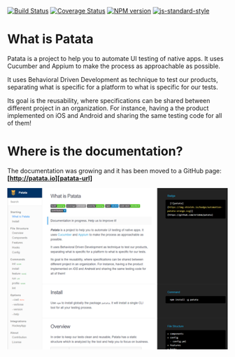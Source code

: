 [![Build Status][travis-image]][travis-url]
[![Coverage Status][coveralls-image]][coveralls-url]
[![NPM version][npm-image]][npm-url]
[![js-standard-style][standard-image]][standard-url]

# What is Patata

Patata is a project to help you to automate UI testing of native apps. It uses Cucumber and Appium to make the process as approachable as possible.

It uses Behavioral Driven Development as technique to test our products, separating what is specific for a platform to what is specific for our tests.

Its goal is the reusability, where specifications can be shared between different project in an organization. For instance, having a the product implemented on iOS and Android and sharing the same testing code for all of them!

# Where is the documentation?

The documentation was growing and it has been moved to a GitHub page: **[http://patata.io][patata-url]**

[![Documentation screenshot][doc-image]][patata-url]

[travis-url]: https://travis-ci.org/eridem/patata
[travis-image]: https://img.shields.io/travis/eridem/patata/master.svg
[standard-url]: http://standardjs.com/
[standard-image]: https://img.shields.io/badge/code%20style-standard-brightgreen.svg
[npm-url]: https://www.npmjs.com/package/patata
[npm-image]: https://img.shields.io/npm/v/patata.svg
[patata-image]: https://img.shields.io/badge/automation-patata-orange.svg
[patata-url]: https://github.com/eridem/patata
[coveralls-image]: https://coveralls.io/repos/github/eridem/patata/badge.svg?branch=master
[coveralls-url]: https://coveralls.io/github/eridem/patata?branch=master
[doc-image]: https://github.com/eridem/patata/raw/master/doc/web-screenshot.png
[patata-url]: http://patata.io